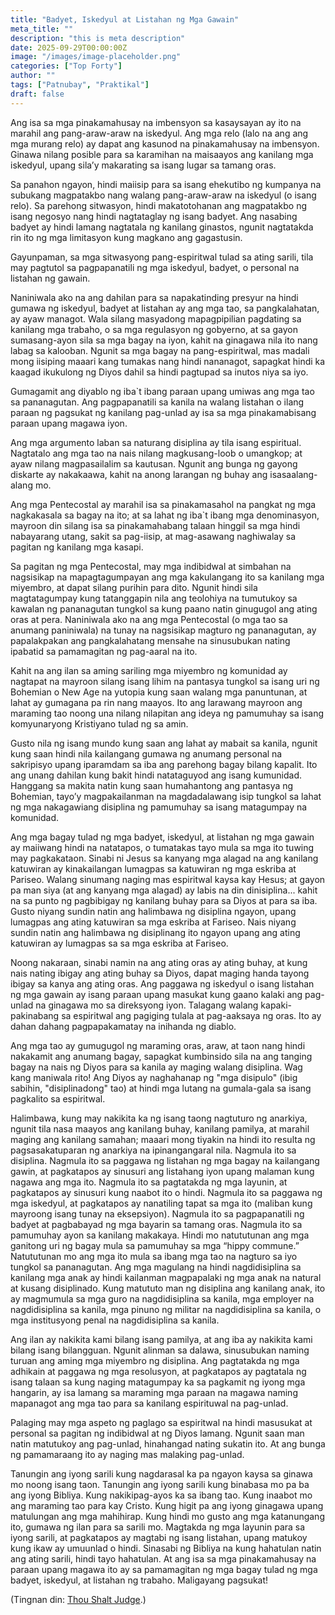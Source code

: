 ```yaml
---
title: "Badyet, Iskedyul at Listahan ng Mga Gawain"
meta_title: ""
description: "this is meta description"
date: 2025-09-29T00:00:00Z
image: "/images/image-placeholder.png"
categories: ["Top Forty"]
author: ""
tags: ["Patnubay", "Praktikal"]
draft: false
---
```

Ang isa sa mga pinakamahusay na imbensyon sa kasaysayan ay ito na marahil ang pang-araw-araw na iskedyul. Ang mga relo (lalo na ang ang mga murang relo) ay dapat ang kasunod na pinakamahusay na imbensyon. Ginawa nilang posible para sa karamihan na maisaayos ang kanilang mga iskedyul, upang sila’y makarating sa isang lugar sa tamang oras.  
  
Sa panahon ngayon, hindi maiisip para sa isang ehekutibo ng kumpanya na subukang magpatakbo nang walang pang-araw-araw na iskedyul (o isang relo). Sa parehong sitwasyon, hindi makatotohanan ang magpatakbo ng isang negosyo nang hindi nagtataglay ng isang badyet. Ang nasabing badyet ay hindi lamang nagtatala ng kanilang ginastos, ngunit nagtatakda rin ito ng mga limitasyon kung magkano ang gagastusin.  
  
Gayunpaman, sa mga sitwasyong pang-espiritwal tulad sa ating sarili, tila may pagtutol sa pagpapanatili ng mga iskedyul, badyet, o personal na listahan ng gawain.  
  
Naniniwala ako na ang dahilan para sa napakatinding presyur na hindi gumawa ng iskedyul, badyet at listahan ay ang mga tao, sa pangkalahatan, ay ayaw managot. Wala silang masyadong mapagpipilian pagdating sa kanilang mga trabaho, o sa mga regulasyon ng gobyerno, at sa gayon sumasang-ayon sila sa mga bagay na iyon, kahit na ginagawa nila ito nang labag sa kalooban. Ngunit sa mga bagay na pang-espiritwal, mas madali mong iisiping maaari kang tumakas nang hindi nananagot, sapagkat hindi ka kaagad ikukulong ng Diyos dahil sa hindi pagtupad sa inutos niya sa iyo.  
  
Gumagamit ang diyablo ng iba\`t ibang paraan upang umiwas ang mga tao sa pananagutan. Ang pagpapanatili sa kanila na walang listahan o ilang paraan ng pagsukat ng kanilang pag-unlad ay isa sa mga pinakamabisang paraan upang magawa iyon.  
  
Ang mga argumento laban sa naturang disiplina ay tila isang espiritual. Nagtatalo ang mga tao na nais nilang magkusang-loob o umangkop; at ayaw nilang magpasailalim sa kautusan. Ngunit ang bunga ng gayong diskarte ay nakakaawa, kahit na anong larangan ng buhay ang isasaalang-alang mo.  
  
Ang mga Pentecostal ay marahil isa sa pinakamasahol na pangkat ng mga nagkakasala sa bagay na ito; at sa lahat ng iba\`t ibang mga denominasyon, mayroon din silang isa sa pinakamahabang talaan hinggil sa mga hindi nabayarang utang, sakit sa pag-iisip, at mag-asawang naghiwalay sa pagitan ng kanilang mga kasapi.  
  
Sa pagitan ng mga Pentecostal, may mga indibidwal at simbahan na nagsisikap na mapagtagumpayan ang mga kakulangang ito sa kanilang mga miyembro, at dapat silang purihin para dito. Ngunit hindi sila magtatagumpay kung tatanggapin nila ang teolohiya na tumutukoy sa kawalan ng pananagutan tungkol sa kung paano natin ginugugol ang ating oras at pera. Naniniwala ako na ang mga Pentecostal (o mga tao sa anumang paniniwala) na tunay na nagsisikap magturo ng pananagutan, ay papalakpakan ang pangkalahatang mensahe na sinusubukan nating ipabatid sa pamamagitan ng pag-aaral na ito.  
  
Kahit na ang ilan sa aming sariling mga miyembro ng komunidad ay nagtapat na mayroon silang isang lihim na pantasya tungkol sa isang uri ng Bohemian o New Age na yutopia kung saan walang mga panuntunan, at lahat ay gumagana pa rin nang maayos. Ito ang larawang mayroon ang maraming tao noong una nilang nilapitan ang ideya ng pamumuhay sa isang komyunaryong Kristiyano tulad ng sa amin.  
  
Gusto nila ng isang mundo kung saan ang lahat ay mabait sa kanila, ngunit kung saan hindi nila kailangang gumawa ng anumang personal na sakripisyo upang iparamdam sa iba ang parehong bagay bilang kapalit. Ito ang unang dahilan kung bakit hindi natataguyod ang isang kumunidad. Hanggang sa makita natin kung saan humahantong ang pantasya ng Bohemian, tayo’y magpakailanman na magdadalawang isip tungkol sa lahat ng mga nakagawiang disiplina ng pamumuhay sa isang matagumpay na komunidad.  
  
Ang mga bagay tulad ng mga badyet, iskedyul, at listahan ng mga gawain ay maiiwang hindi na natatapos, o tumatakas tayo mula sa mga ito tuwing may pagkakataon. Sinabi ni Jesus sa kanyang mga alagad na ang kanilang katuwiran ay kinakailangan lumagpas sa katuwiran ng mga eskriba at Pariseo. Walang sinumang naging mas espiritwal kaysa kay Hesus; at gayon pa man siya (at ang kanyang mga alagad) ay labis na din dinisiplina... kahit na sa punto ng pagbibigay ng kanilang buhay para sa Diyos at para sa iba. Gusto niyang sundin natin ang halimbawa ng disiplina ngayon, upang lumagpas ang ating katuwiran sa mga eskriba at Fariseo. Nais niyang sundin natin ang halimbawa ng disiplinang ito ngayon upang ang ating katuwiran ay lumagpas sa sa mga eskriba at Fariseo.  
  
Noong nakaraan, sinabi namin na ang ating oras ay ating buhay, at kung nais nating ibigay ang ating buhay sa Diyos, dapat maging handa tayong ibigay sa kanya ang ating oras. Ang paggawa ng iskedyul o isang listahan ng mga gawain ay isang paraan upang masukat kung gaano kalaki ang pag-unlad na ginagawa mo sa direksyong iyon. Talagang walang kapaki-pakinabang sa espiritwal ang pagiging tulala at pag-aaksaya ng oras. Ito ay dahan dahang pagpapakamatay na inihanda ng diablo.  
  
Ang mga tao ay gumugugol ng maraming oras, araw, at taon nang hindi nakakamit ang anumang bagay, sapagkat kumbinsido sila na ang tanging bagay na nais ng Diyos para sa kanila ay maging walang disiplina. Wag kang maniwala rito! Ang Diyos ay naghahanap ng "mga disipulo" (ibig sabihin, "disiplinadong" tao) at hindi mga lutang na gumala-gala sa isang pagkalito sa espiritwal.  
  
Halimbawa, kung may nakikita ka ng isang taong nagtuturo ng anarkiya, ngunit tila nasa maayos ang kanilang buhay, kanilang pamilya, at marahil maging ang kanilang samahan; maaari mong tiyakin na hindi ito resulta ng pagsasakatuparan ng anarkiya na ipinangangaral nila. Nagmula ito sa disiplina. Nagmula ito sa paggawa ng listahan ng mga bagay na kailangang gawin, at pagkatapos ay sinusuri ang listahang iyon upang malaman kung nagawa ang mga ito. Nagmula ito sa pagtatakda ng mga layunin, at pagkatapos ay sinusuri kung naabot ito o hindi. Nagmula ito sa paggawa ng mga iskedyul, at pagkatapos ay nanatiling tapat sa mga ito (maliban kung mayroong isang tunay na eksepsiyon). Nagmula ito sa pagpapanatili ng badyet at pagbabayad ng mga bayarin sa tamang oras. Nagmula ito sa pamumuhay ayon sa kanilang makakaya. Hindi mo natututunan ang mga ganitong uri ng bagay mula sa pamumuhay sa mga “hippy commune.” Natututunan mo ang mga ito mula sa ibang mga tao na nagturo sa iyo tungkol sa pananagutan. Ang mga magulang na hindi nagdidisiplina sa kanilang mga anak ay hindi kailanman magpapalaki ng mga anak na natural at kusang disiplinado. Kung matututo man ng disiplina ang kanilang anak, ito ay magmumula sa mga guro na nagdidisiplina sa kanila, mga employer na nagdidisiplina sa kanila, mga pinuno ng militar na nagdidisiplina sa kanila, o mga institusyong penal na nagdidisiplina sa kanila.  
  
Ang ilan ay nakikita kami bilang isang pamilya, at ang iba ay nakikita kami bilang isang bilangguan. Ngunit alinman sa dalawa, sinusubukan naming turuan ang aming mga miyembro ng disiplina. Ang pagtatakda ng mga adhikain at paggawa ng mga resolusyon, at pagkatapos ay pagtatala ng isang talaan sa kung naging matagumpay ka sa pagkamit ng iyong mga hangarin, ay isa lamang sa maraming mga paraan na magawa naming mapanagot ang mga tao para sa kanilang espirituwal na pag-unlad.  
  
Palaging may mga aspeto ng paglago sa espiritwal na hindi masusukat at personal sa pagitan ng indibidwal at ng Diyos lamang. Ngunit saan man natin matutukoy ang pag-unlad, hinahangad nating sukatin ito. At ang bunga ng pamamaraang ito ay naging mas malaking pag-unlad.  
  
Tanungin ang iyong sarili kung nagdarasal ka pa ngayon kaysa sa ginawa mo noong isang taon. Tanungin ang iyong sarili kung binabasa mo pa ba ang iyong Bibliya. Kung nakikipag-ayos ka sa ibang tao. Kung inaabot mo ang maraming tao para kay Cristo. Kung higit pa ang iyong ginagawa upang matulungan ang mga mahihirap. Kung hindi mo gusto ang mga katanungang ito, gumawa ng ilan para sa sarili mo. Magtakda ng mga layunin para sa iyong sarili, at pagkatapos ay magtabi ng isang listahan, upang matukoy kung ikaw ay umuunlad o hindi. Sinasabi ng Bibliya na kung hahatulan natin ang ating sarili, hindi tayo hahatulan. At ang isa sa mga pinakamahusay na paraan upang magawa ito ay sa pamamagitan ng mga bagay tulad ng mga badyet, iskedyul, at listahan ng trabaho. Maligayang pagsukat!  
  
(Tingnan din: [Thou Shalt Judge](https://www.jesuschristians.com/teachings/archived-articles/the-top-forty/88-thou-shalt-judge "Thou Shalt Judge").)